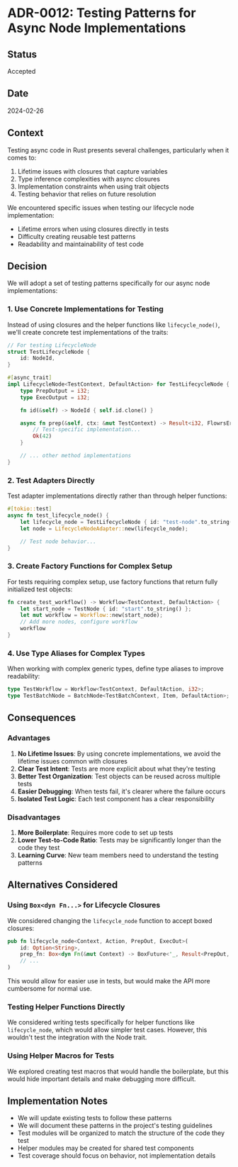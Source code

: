 # ADR-0012: Testing Patterns for Async Node Implementations

## Status

Accepted

## Date

2024-02-26

## Context

Testing async code in Rust presents several challenges, particularly when it comes to:

1. Lifetime issues with closures that capture variables
2. Type inference complexities with async closures
3. Implementation constraints when using trait objects
4. Testing behavior that relies on future resolution

We encountered specific issues when testing our lifecycle node implementation:

- Lifetime errors when using closures directly in tests
- Difficulty creating reusable test patterns
- Readability and maintainability of test code

## Decision

We will adopt a set of testing patterns specifically for our async node implementations:

### 1. Use Concrete Implementations for Testing

Instead of using closures and the helper functions like `lifecycle_node()`, we'll create concrete test implementations of the traits:

```rust
// For testing LifecycleNode
struct TestLifecycleNode {
    id: NodeId,
}

#[async_trait]
impl LifecycleNode<TestContext, DefaultAction> for TestLifecycleNode {
    type PrepOutput = i32;
    type ExecOutput = i32;

    fn id(&self) -> NodeId { self.id.clone() }

    async fn prep(&self, ctx: &mut TestContext) -> Result<i32, FlowrsError> {
        // Test-specific implementation...
        Ok(42)
    }

    // ... other method implementations
}
```

### 2. Test Adapters Directly

Test adapter implementations directly rather than through helper functions:

```rust
#[tokio::test]
async fn test_lifecycle_node() {
    let lifecycle_node = TestLifecycleNode { id: "test-node".to_string() };
    let node = LifecycleNodeAdapter::new(lifecycle_node);

    // Test node behavior...
}
```

### 3. Create Factory Functions for Complex Setup

For tests requiring complex setup, use factory functions that return fully initialized test objects:

```rust
fn create_test_workflow() -> Workflow<TestContext, DefaultAction> {
    let start_node = TestNode { id: "start".to_string() };
    let mut workflow = Workflow::new(start_node);
    // Add more nodes, configure workflow
    workflow
}
```

### 4. Use Type Aliases for Complex Types

When working with complex generic types, define type aliases to improve readability:

```rust
type TestWorkflow = Workflow<TestContext, DefaultAction, i32>;
type TestBatchNode = BatchNode<TestBatchContext, Item, DefaultAction>;
```

## Consequences

### Advantages

1. **No Lifetime Issues**: By using concrete implementations, we avoid the lifetime issues common with closures
2. **Clear Test Intent**: Tests are more explicit about what they're testing
3. **Better Test Organization**: Test objects can be reused across multiple tests
4. **Easier Debugging**: When tests fail, it's clearer where the failure occurs
5. **Isolated Test Logic**: Each test component has a clear responsibility

### Disadvantages

1. **More Boilerplate**: Requires more code to set up tests
2. **Lower Test-to-Code Ratio**: Tests may be significantly longer than the code they test
3. **Learning Curve**: New team members need to understand the testing patterns

## Alternatives Considered

### Using `Box<dyn Fn...>` for Lifecycle Closures

We considered changing the `lifecycle_node` function to accept boxed closures:

```rust
pub fn lifecycle_node<Context, Action, PrepOut, ExecOut>(
    id: Option<String>,
    prep_fn: Box<dyn Fn(&mut Context) -> BoxFuture<'_, Result<PrepOut, FlowrsError>> + Send + Sync>,
    // ...
)
```

This would allow for easier use in tests, but would make the API more cumbersome for normal use.

### Testing Helper Functions Directly

We considered writing tests specifically for helper functions like `lifecycle_node`, which would allow simpler test cases. However, this wouldn't test the integration with the Node trait.

### Using Helper Macros for Tests

We explored creating test macros that would handle the boilerplate, but this would hide important details and make debugging more difficult.

## Implementation Notes

- We will update existing tests to follow these patterns
- We will document these patterns in the project's testing guidelines
- Test modules will be organized to match the structure of the code they test
- Helper modules may be created for shared test components
- Test coverage should focus on behavior, not implementation details

